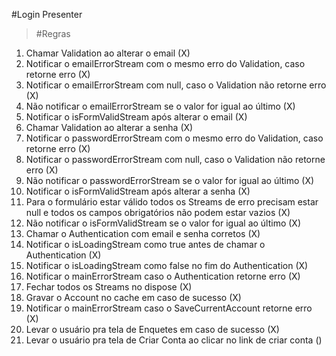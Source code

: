 #Login Presenter

>#Regras
1. Chamar Validation ao alterar o email (X)
2. Notificar o emailErrorStream com o mesmo erro do Validation, caso retorne erro (X)
3. Notificar o emailErrorStream com null, caso o Validation não retorne erro (X)
4. Não notificar o emailErrorStream se o valor for igual ao último (X)
5. Notificar o isFormValidStream após alterar o email (X)
6. Chamar Validation ao alterar a senha (X)
7. Notificar o passwordErrorStream com o mesmo erro do Validation, caso retorne erro (X)
8. Notificar o passwordErrorStream com null, caso o Validation não retorne erro (X)
9. Não notificar o passwordErrorStream se o valor for igual ao último (X)
10. Notificar o isFormValidStream após alterar a senha (X)
11. Para o formulário estar válido todos os Streams de erro precisam estar null e todos os campos obrigatórios não podem estar vazios (X)
12. Não notificar o isFormValidStream se o valor for igual ao último (X)
13. Chamar o Authentication com email e senha corretos (X)
14. Notificar o isLoadingStream como true antes de chamar o Authentication (X)
15. Notificar o isLoadingStream como false no fim do Authentication (X)
16. Notificar o mainErrorStream caso o Authentication retorne erro (X)
17. Fechar todos os Streams no dispose (X)
18. Gravar o Account no cache em caso de sucesso (X)
19. Notificar o mainErrorStream caso o SaveCurrentAccount retorne erro (X)
20. Levar o usuário pra tela de Enquetes em caso de sucesso (X)
21. Levar o usuário pra tela de Criar Conta ao clicar no link de criar conta ()